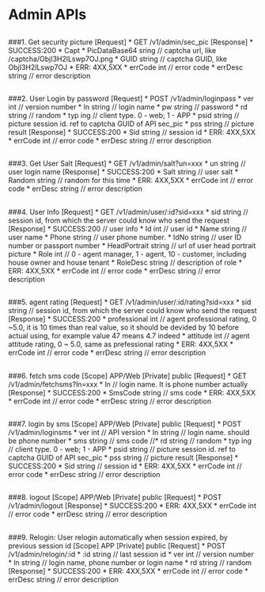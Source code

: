 # Admin APIs

##
###1. Get security picture
	[Request]
  		* GET /v1/admin/sec_pic
	[Response]
		* SUCCESS:200 
			* Capt
				* PicDataBase64	sring	// captcha url, like /captcha/ObjI3H2lLswp7OJ.png
				* GUID			string	// captcha GUID, like ObjI3H2lLswp7OJ
		* ERR: 4XX,5XX
	  		* errCode		int			// error code
	  		* errDesc		string		// error description
##

###2. User Login by password
	[Request]
  		* POST /v1/admin/loginpass
	  		* ver			int			// version number
	  		* ln			string 		// login name
	  		* pw			string		// password
	  		* rd			string		// random
	  		* typ			ing 		// client type. 0 - web; 1 - APP
	  		* psid			string		// picture session id. ref to captcha GUID of API sec_pic
	  		* pss			string 		// picture result
	[Response]
		* SUCCESS:200 
			* Sid			string		// session id
		* ERR: 4XX,5XX
	  		* errCode		int			// error code
	  		* errDesc		string		// error description
##

###3. Get User Salt
	[Request]
		* GET /v1/admin/salt?un=xxx
			* un			string 		// user login name
	[Response]
		* SUCCESS:200
			* Salt   	string			// user salt
			* Random 	string			// random for this time
 		* ERR: 4XX,5XX
	  		* errCode		int			// error code
	  		* errDesc		string		// error description
	
##

###4. User Info
	[Request]
  		* GET /v1/admin/user/:id?sid=xxx
  			* sid			string 		// session id, from which the server could know who send the request
	[Response]
		* SUCCESS:200 	// user info
			* Id				int			// user id
			* Name				string		// user name
			* Phone				string		// user phone number.
			* IdNo				string		// user ID number or passport number
			* HeadPortrait		string		// url of user head portrait picture
			* Role				int 		// 0 - agent manager, 1 - agent, 10 - customer, including house owner and house tenant
			* RoleDesc			string		// description of role
		* ERR: 4XX,5XX
	  		* errCode		int			// error code
	  		* errDesc		string		// error description
##

###5. agent rating
	[Request]
  		* GET /v1/admin/user/:id/rating?sid=xxx
  			* sid			string 		// session id, from which the server could know who send the request
	[Response]
		* SUCCESS:200 
			* professional	int		// agent professional rating, 0 ~5.0, it is 10 times than real value, so it should be devided by 10 before actual using, for example value 47 means 4.7 indeed
			* attitude		int 	// agent attitude rating, 0 ~ 5.0, same as prefessional rating
		* ERR: 4XX,5XX
	  		* errCode		int			// error code
	  		* errDesc		string		// error description
##

###6. fetch sms code
	[Scope]			APP/Web
	[Private]		public
	[Request]
  		* GET /v1/admin/fetchsms?ln=xxx
  			* ln		// login name. It is phone number actually
	[Response]
		* SUCCESS:200 
			* SmsCode		string		// sms code
		* ERR: 4XX,5XX
	  		* errCode		int			// error code
	  		* errDesc		string		// error description
##

###7. login by sms
	[Scope]			APP/Web
	[Private]		public
	[Request]
  		* POST /v1/admin/loginsms
	  		* ver			int 		// API version
	  		* ln			string 		// login name. should be phone number
  			* sms			string 		// sms code
	  		//* rd			string		// random
	  		* typ			ing 		// client type. 0 - web; 1 - APP
	  		* psid			string		// picture session id. ref to captcha GUID of API sec_pic
	  		* pss			string 		// picture result
	[Response]
		* SUCCESS:200 
			* Sid			string		// session id
		* ERR: 4XX,5XX
	  		* errCode		int			// error code
	  		* errDesc		string		// error description
##

###8. logout
	[Scope]			APP/Web
	[Private]		public
	[Request]
  		* POST /v1/admin/logout
	[Response]
		* SUCCESS:200 
		* ERR: 4XX,5XX
	  		* errCode		int			// error code
	  		* errDesc		string		// error description
##

###9. Relogin: User relogin automatically when session expired, by previous session id
	[Scope]			APP
	[Private]		public
	[Request]
  		* POST /v1/admin/relogin/:id
	  		* :id			string		// last session id
	  		* ver			int			// version number
	  		* ln			string		// login name, phone number or login name
	  		* rd			string		// random
	[Response]
		* SUCCESS:200 
		* ERR: 4XX,5XX
	  		* errCode		int			// error code
	  		* errDesc		string		// error description
